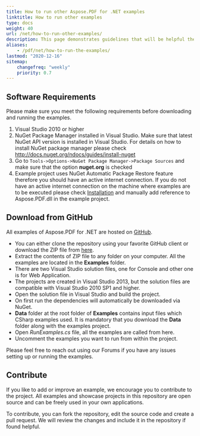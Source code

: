```yaml
---
title: How to run other Aspose.PDF for .NET examples
linktitle: How to run other examples
type: docs
weight: 40
url: /net/how-to-run-other-examples/     
description: This page demonstrates guidelines that will be helpful the following requirements before downloading and running the examples.
aliases:
    - /pdf/net/how-to-run-the-examples/
lastmod: "2020-12-16"
sitemap:
    changefreq: "weekly"
    priority: 0.7
---
```


## Software Requirements

Please make sure you meet the following requirements before downloading and running the examples.

1. Visual Studio 2010 or higher
1. NuGet Package Manager installed in Visual Studio. Make sure that latest NuGet API version is installed in Visual Studio. For details on how to install NuGet package manager please check <http://docs.nuget.org/ndocs/guides/install-nuget>
1. Go to `Tools->Options->NuGet Package Manager->Package Sources` and make sure that the option **nuget.org** is checked
1. Example project uses NuGet Automatic Package Restore feature therefore you should have an active internet connection. If you do not have an active internet connection on the machine where examples are to be executed please check [Installation](/pdf/net/installation/) and manually add reference to Aspose.PDF.dll in the example project.

## Download from GitHub

All examples of Aspose.PDF for .NET are hosted on [GitHub](https://github.com/aspose-pdf/Aspose.PDF-for-.NET).

- You can either clone the repository using your favorite GitHub client or download the ZIP file from [here](https://github.com/aspose-pdf/Aspose.PDF-for-.NET/archive/master.zip).
- Extract the contents of ZIP file to any folder on your computer. All the examples are located in the **Examples** folder.
- There are two Visual Studio solution files, one for Console and other one is for Web Application.
- The projects are created in Visual Studio 2013, but the solution files are compatible with Visual Studio 2010 SP1 and higher.
- Open the solution file in Visual Studio and build the project.
- On first run the dependencies will automatically be downloaded via NuGet.
- **Data** folder at the root folder of **Examples** contains input files which CSharp examples used. It is mandatory that you download the **Data** folder along with the examples project.
- Open *RunExamples.cs* file, all the examples are called from here.
- Uncomment the examples you want to run from within the project.

Please feel free to reach out using our Forums if you have any issues setting up or running the examples.

## Contribute

If you like to add or improve an example, we encourage you to contribute to the project. All examples and showcase projects in this repository are open source and can be freely used in your own applications.

To contribute, you can fork the repository, edit the source code and create a pull request. We will review the changes and include it in the repository if found helpful.
